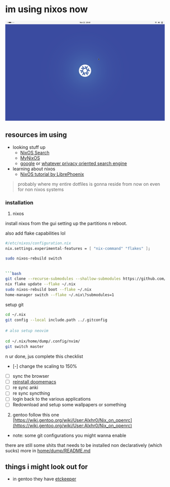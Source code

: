 # im using nixos now

![default nixos gnome screenshot i just took](https://github.com/GravityShark/nix/blob/83b2c1b262985569411d3a4c544031521a2099d3/assets/Screenshot%20from%202024-11-22%2018-46-39.png)

## resources im using

- looking stuff up
  - [NixOS Search](https://search.nixos.org)
  - [MyNixOS](https://mynixos.com/)
  - [google](https://www.google.com/) or [whatever privacy oriented search engine](https://search.brave.com)
- learning about nixos
  - [NixOS tutorial by LibrePhoenix](https://www.youtube.com/watch?v=6WLaNIlDW0M&list=PL_WcXIXdDWWpuypAEKzZF2b5PijTluxRG)

> probably where my entire dotfiles is gonna reside from now on
> even for non nixos systems

### installation

1. nixos

install nixos from the gui setting up the partitions n reboot.

also add flake capabilities lol

```nix
#/etc/nixos/configuration.nix
nix.settings.experimental-features = [ "nix-command" "flakes" ];
```

```bash
sudo nixos-rebuild switch
```

````bash

```bash
git clone --recurse-submodules --shallow-submodules https://github.com/GravityShark/nix.git ~/.nix
nix flake update --flake ~/.nix
sudo nixos-rebuild boot --flake ~/.nix
home-manager switch --flake ~/.nix\?submodules=1
````

setup git

```bash
cd ~/.nix
git config --local include.path ../.gitconfig

# also setup neovim

cd ~/.nix/home/dump/.config/nvim/
git switch master
```

n ur done, jus complete this checklist

- [-] change the scaling to 150%
- [ ] sync the browser
- [ ] [reinstall doomemacs](./home/dump/README.md)
- [ ] re sync anki
- [ ] re sync syncthing
- [ ] login back to the various applications
- [ ] Redownload and setup some wallpapers or something

2. gentoo
   follow this one
   [https://wiki.gentoo.org/wiki/User:Alxhr0/Nix_on_openrc](https://wiki.gentoo.org/wiki/User:Alxhr0/Nix_on_openrc)

- note: some git configurations you might wanna enable

there are still some shits that needs to be installed non declaratively (which sucks)
more in [home/dump/README.md](home/dump/README.md)

## things i might look out for

- in gentoo they have [etckeeper](https://wiki.gentoo.org/wiki/Etckeeper)
